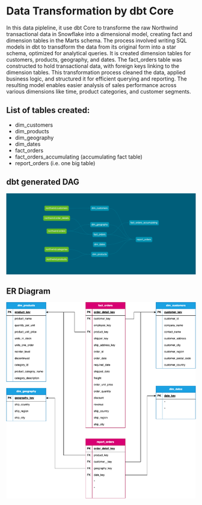 # Data Transformation by dbt Core
In this data pipleline, it use dbt Core to transforme the raw Northwind transactional data in Snowflake into a dimensional model, creating fact and dimension tables in the Marts schema. The process involved writing SQL models in dbt to transdform the data from its original form into a star schema, optimized for analytical queries. It is created dimension tables for customers, products, geography, and dates. The fact_orders table was constructed to hold transactional data, with foreign keys linking to the dimension tables. This transformation process cleaned the data, applied business logic, and structured it for efficient querying and reporting. The resulting model enables easier analysis of sales performance across various dimensions like time, product categories, and customer segments.

## List of tables created:

- dim_customers
- dim_products
- dim_geography
- dim_dates
- fact_orders
- fact_orders_accumulating (accumulating fact table)
- report_orders (i.e. one big table)

## dbt generated DAG
![DAG](/diagram/dbt-dag.png)

## ER Diagram
![ER Diagram](/diagram/ER%20Diagram.png)
